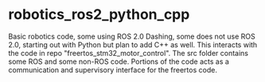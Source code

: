 # robotics_ros2_python_cpp
Basic robotics code, some using ROS 2.0 Dashing, some does not use ROS 2.0, starting out with Python but plan to add C++ as well.  This interacts with the code in repo "freertos_stm32_motor_control".  The src folder contains some ROS and some non-ROS code.  Portions of the code acts as a communication and supervisory interface for the freertos code.
